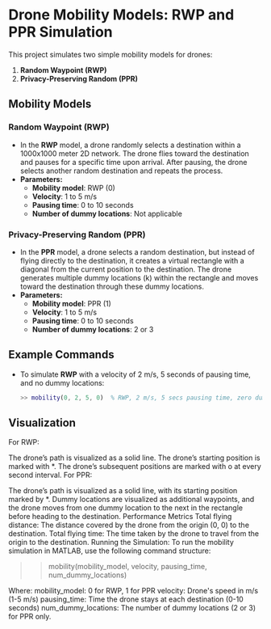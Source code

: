 # Drone Mobility Models: RWP and PPR Simulation

This project simulates two simple mobility models for drones:

1. **Random Waypoint (RWP)**
2. **Privacy-Preserving Random (PPR)**

## Mobility Models

### Random Waypoint (RWP)
- In the **RWP** model, a drone randomly selects a destination within a 1000x1000 meter 2D network. The drone flies toward the destination and pauses for a specific time upon arrival. After pausing, the drone selects another random destination and repeats the process.
- **Parameters:**
  - **Mobility model**: RWP (0)
  - **Velocity**: 1 to 5 m/s
  - **Pausing time**: 0 to 10 seconds
  - **Number of dummy locations**: Not applicable

### Privacy-Preserving Random (PPR)
- In the **PPR** model, a drone selects a random destination, but instead of flying directly to the destination, it creates a virtual rectangle with a diagonal from the current position to the destination. The drone generates multiple dummy locations (k) within the rectangle and moves toward the destination through these dummy locations.
- **Parameters:**
  - **Mobility model**: PPR (1)
  - **Velocity**: 1 to 5 m/s
  - **Pausing time**: 0 to 10 seconds
  - **Number of dummy locations**: 2 or 3

## Example Commands
- To simulate **RWP** with a velocity of 2 m/s, 5 seconds of pausing time, and no dummy locations:
  ```matlab
  >> mobility(0, 2, 5, 0)  % RWP, 2 m/s, 5 secs pausing time, zero dummy location

## Visualization
For RWP:

The drone’s path is visualized as a solid line.
The drone’s starting position is marked with *.
The drone’s subsequent positions are marked with o at every second interval.
For PPR:

The drone’s path is visualized as a solid line, with its starting position marked by *.
Dummy locations are visualized as additional waypoints, and the drone moves from one dummy location to the next in the rectangle before heading to the destination.
Performance Metrics
Total flying distance: The distance covered by the drone from the origin (0, 0) to the destination.
Total flying time: The time taken by the drone to travel from the origin to the destination.
Running the Simulation:
To run the mobility simulation in MATLAB, use the following command structure:

>> mobility(mobility_model, velocity, pausing_time, num_dummy_locations)

Where:
mobility_model: 0 for RWP, 1 for PPR
velocity: Drone's speed in m/s (1-5 m/s)
pausing_time: Time the drone stays at each destination (0-10 seconds)
num_dummy_locations: The number of dummy locations (2 or 3) for PPR only.
